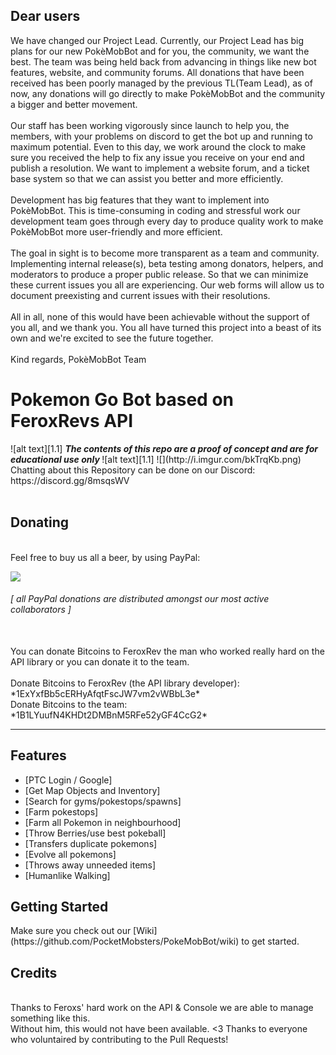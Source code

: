 <!-- define warning icon -->
[1.1]: http://i.imgur.com/M4fJ65n.png (ATTENTION)
[1.2]: http://i.imgur.com/NNcGs1n.png (BTC)
<!-- title -->
## Dear users
We have changed our Project Lead. Currently, our Project Lead has big plans for our new PokèMobBot and for you, the community, we want the best.  The team was being held back from advancing in things like new bot features, website, and community forums. All donations that have been received has been poorly managed by the previous TL(Team Lead), as of now, any donations will go directly to make PokèMobBot and the community a bigger and better movement.
<br /><br />
Our staff has been working vigorously since launch to help you, the members, with your problems on discord to get the bot up and running to maximum potential.  Even to this day, we work around the clock to make sure you received the help to fix any issue you receive on your end and publish a resolution. We want to implement a website forum, and a ticket base system so that we can assist you better and more efficiently.
<br /><br />
 Development has big features that they want to implement into PokèMobBot. This is time-consuming in coding and stressful work our development team goes through every day to produce quality work to make PokèMobBot more user-friendly and more efficient.
<br /><br />
The goal in sight is to become more transparent as a team and community. Implementing internal release(s), beta testing among donators, helpers, and moderators to produce a proper public release. So that we can minimize these current issues you all are experiencing. Our web forms will allow us to document preexisting and current issues with their resolutions.
<br /><br />
All in all, none of this would have been achievable without the support of you all, and we thank you. You all have turned this project into a beast of its own and we're excited to see the future together.
<br /><br />
Kind regards,
PokèMobBot Team


<h1>Pokemon Go Bot based on FeroxRevs API</h1>
<!-- disclaimer -->
![alt text][1.1] <strong><em> The contents of this repo are a proof of concept and are for educational use only </em></strong> ![alt text][1.1]
![](http://i.imgur.com/bkTrqKb.png)
<br>
Chatting about this Repository can be done on our Discord: https://discord.gg/8msqsWV <br/>
<br>
<h2><a name="donating">Donating</a></h2>
<br>
<a name="paypal">Feel free to buy us all a beer, by using PayPal:</a>

[![](https://camo.githubusercontent.com/bce14c8e2e39ba0464551b34602b4c60c182526b/68747470733a2f2f7777772e70617970616c6f626a656374732e636f6d2f656e5f55532f692f62746e2f62746e5f646f6e6174655f4c472e676966)](https://www.paypal.com/cgi-bin/webscr?cmd=_s-xclick&hosted_button_id=8JTWE86JC7UT6)<br/>

<h6><em>[ all PayPal donations are distributed amongst our most active collaborators ]</em></h6><br/>
You can donate Bitcoins to FeroxRev the man who worked really hard on the API library or you can donate it to the team.<br/><br/>
<a name="btc">Donate Bitcoins to FeroxRev (the API library developer): *1ExYxfBb5cERHyAfqtFscJW7vm2vWBbL3e*</a><br/>
<a name="btc">Donate Bitcoins to the team: *1B1LYuufN4KHDt2DMBnM5RFe52yGF4CcG2*</a><br/>



<hr/>

<h2><a name="features">Features</a></h2>

 - [PTC Login / Google]
 - [Get Map Objects and Inventory]
 - [Search for gyms/pokestops/spawns]
 - [Farm pokestops]
 - [Farm all Pokemon in neighbourhood]
 - [Throw Berries/use best pokeball]
 - [Transfers duplicate pokemons]
 - [Evolve all pokemons]
 - [Throws away unneeded items]
 - [Humanlike Walking]

<h2><a name="getting-started">Getting Started</a></h2>
Make sure you check out our [Wiki](https://github.com/PocketMobsters/PokeMobBot/wiki) to get started.
<br/>
<h2><a name="credits">Credits</a></h2><br/>
Thanks to Feroxs' hard work on the API & Console we are able to manage something like this.<br/>
Without him, this would not have been available. <3
Thanks to everyone who voluntaired by contributing to the Pull Requests!
